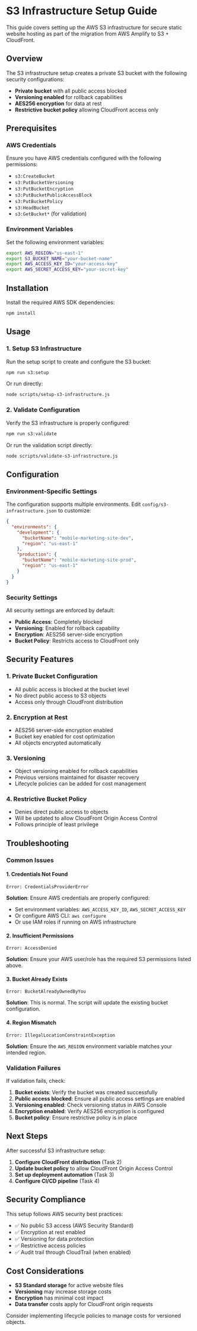 # S3 Infrastructure Setup Guide

This guide covers setting up the AWS S3 infrastructure for secure static website hosting as part of the migration from AWS Amplify to S3 + CloudFront.

## Overview

The S3 infrastructure setup creates a private S3 bucket with the following security configurations:
- **Private bucket** with all public access blocked
- **Versioning enabled** for rollback capabilities
- **AES256 encryption** for data at rest
- **Restrictive bucket policy** allowing CloudFront access only

## Prerequisites

### AWS Credentials
Ensure you have AWS credentials configured with the following permissions:
- `s3:CreateBucket`
- `s3:PutBucketVersioning`
- `s3:PutBucketEncryption`
- `s3:PutBucketPublicAccessBlock`
- `s3:PutBucketPolicy`
- `s3:HeadBucket`
- `s3:GetBucket*` (for validation)

### Environment Variables
Set the following environment variables:
```bash
export AWS_REGION="us-east-1"
export S3_BUCKET_NAME="your-bucket-name"
export AWS_ACCESS_KEY_ID="your-access-key"
export AWS_SECRET_ACCESS_KEY="your-secret-key"
```

## Installation

Install the required AWS SDK dependencies:
```bash
npm install
```

## Usage

### 1. Setup S3 Infrastructure
Run the setup script to create and configure the S3 bucket:
```bash
npm run s3:setup
```

Or run directly:
```bash
node scripts/setup-s3-infrastructure.js
```

### 2. Validate Configuration
Verify the S3 infrastructure is properly configured:
```bash
npm run s3:validate
```

Or run the validation script directly:
```bash
node scripts/validate-s3-infrastructure.js
```

## Configuration

### Environment-Specific Settings
The configuration supports multiple environments. Edit `config/s3-infrastructure.json` to customize:

```json
{
  "environments": {
    "development": {
      "bucketName": "mobile-marketing-site-dev",
      "region": "us-east-1"
    },
    "production": {
      "bucketName": "mobile-marketing-site-prod",
      "region": "us-east-1"
    }
  }
}
```

### Security Settings
All security settings are enforced by default:
- **Public Access**: Completely blocked
- **Versioning**: Enabled for rollback capability
- **Encryption**: AES256 server-side encryption
- **Bucket Policy**: Restricts access to CloudFront only

## Security Features

### 1. Private Bucket Configuration
- All public access is blocked at the bucket level
- No direct public access to S3 objects
- Access only through CloudFront distribution

### 2. Encryption at Rest
- AES256 server-side encryption enabled
- Bucket key enabled for cost optimization
- All objects encrypted automatically

### 3. Versioning
- Object versioning enabled for rollback capabilities
- Previous versions maintained for disaster recovery
- Lifecycle policies can be added for cost management

### 4. Restrictive Bucket Policy
- Denies direct public access to objects
- Will be updated to allow CloudFront Origin Access Control
- Follows principle of least privilege

## Troubleshooting

### Common Issues

#### 1. Credentials Not Found
```
Error: CredentialsProviderError
```
**Solution**: Ensure AWS credentials are properly configured:
- Set environment variables: `AWS_ACCESS_KEY_ID`, `AWS_SECRET_ACCESS_KEY`
- Or configure AWS CLI: `aws configure`
- Or use IAM roles if running on AWS infrastructure

#### 2. Insufficient Permissions
```
Error: AccessDenied
```
**Solution**: Ensure your AWS user/role has the required S3 permissions listed above.

#### 3. Bucket Already Exists
```
Error: BucketAlreadyOwnedByYou
```
**Solution**: This is normal. The script will update the existing bucket configuration.

#### 4. Region Mismatch
```
Error: IllegalLocationConstraintException
```
**Solution**: Ensure the `AWS_REGION` environment variable matches your intended region.

### Validation Failures

If validation fails, check:
1. **Bucket exists**: Verify the bucket was created successfully
2. **Public access blocked**: Ensure all public access settings are enabled
3. **Versioning enabled**: Check versioning status in AWS Console
4. **Encryption enabled**: Verify AES256 encryption is configured
5. **Bucket policy**: Ensure restrictive policy is in place

## Next Steps

After successful S3 infrastructure setup:
1. **Configure CloudFront distribution** (Task 2)
2. **Update bucket policy** to allow CloudFront Origin Access Control
3. **Set up deployment automation** (Task 3)
4. **Configure CI/CD pipeline** (Task 4)

## Security Compliance

This setup follows AWS security best practices:
- ✅ No public S3 access (AWS Security Standard)
- ✅ Encryption at rest enabled
- ✅ Versioning for data protection
- ✅ Restrictive access policies
- ✅ Audit trail through CloudTrail (when enabled)

## Cost Considerations

- **S3 Standard storage** for active website files
- **Versioning** may increase storage costs
- **Encryption** has minimal cost impact
- **Data transfer** costs apply for CloudFront origin requests

Consider implementing lifecycle policies to manage costs for versioned objects.